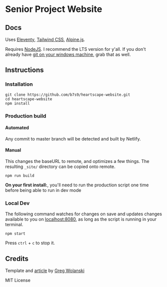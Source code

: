 # Senior Project Website

## Docs

Uses [Eleventy](https://www.11ty.dev), [Tailwind CSS](https://tailwindcss.com), [Alpine.js](https://github.com/alpinejs/alpine).

Requires [NodeJS](https://nodejs.org/en/download/). I recommend the LTS version for y'all. If you don't already have [git on your windows machine](https://git-scm.com/downloads), grab that as well.

## Instructions

### Installation

```
git clone https://github.com/b7s9/heartscape-website.git
cd heartscape-website
npm install
```

### Production build

#### Automated

Any commit to master branch will be detected and built by Netlify.

#### Manual

This changes the baseURL to remote, and optimizes a few things. The resulting `_site/` directory can be copied onto remote.

```
npm run build
```

**On your first install:**, you'll need to run the production script one time before being able to run in dev mode

### Local Dev

The following command watches for changes on save and updates changes available to you on [localhost:8080](http://localhost:8080), as long as the script is running in your terminal. 
```
npm start
```

Press `ctrl` + `c` to stop it.

## Credits

Template and [article](https://css-tricks.com/eleventy-starter-with-tailwind-css-alpine-js/) by [Greg Wolanski](https://gregwolanski.com)

MIT License
